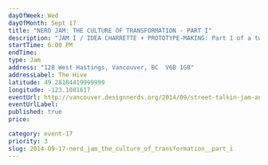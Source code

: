 ```yaml
---
dayOfWeek: Wed
dayOfMonth: Sept 17
title: "NERD JAM: THE CULTURE OF TRANSFORMATION - PART I"
description: "JAM I / IDEA CHARRETTE + PROTOTYPE-MAKING: Part 1 of a two-phase Jam about how small interactive urban intervention designs can change our lives. The primary focus will be the endangerment of Vancouver’s cultural spaces for creatives, and works that respond to the need for showcasing and sustaining spaces that provide us with content that can transform our lives."
startTime: 6:00 PM
endTime: 
type: Jam
address: "128 West Hastings, Vancouver, BC  V6B 1G8"
addressLabel: The Hive
latitude: 49.28184419999999
longitude: -123.1081617
eventUrl: http://vancouver.designnerds.org/2014/09/street-talkin-jam-and-vancouver-design-week/
eventUrlLabel: 
published: true
price: 

category: event-17
priority: 3
slug: 2014-09-17-nerd_jam_the_culture_of_transformation__part_i
---
```

